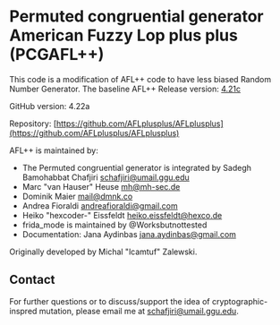 # Permuted congruential generator American Fuzzy Lop plus plus (PCGAFL++)

This code is a modification of AFL++ code to have less biased Random Number Generator. The baseline AFL++ Release version: [4.21c](https://github.com/AFLplusplus/AFLplusplus/releases)

GitHub version: 4.22a

Repository:
[https://github.com/AFLplusplus/AFLplusplus](https://github.com/AFLplusplus/AFLplusplus)

AFL++ is maintained by:
* The Permuted congruential generator is integrated by Sadegh Bamohabbat Chafjiri <schafjiri@umail.ggu.edu>
* Marc "van Hauser" Heuse <mh@mh-sec.de>
* Dominik Maier <mail@dmnk.co>
* Andrea Fioraldi <andreafioraldi@gmail.com>
* Heiko "hexcoder-" Eissfeldt <heiko.eissfeldt@hexco.de>
* frida_mode is maintained by @Worksbutnottested
* Documentation: Jana Aydinbas <jana.aydinbas@gmail.com>

Originally developed by Michal "lcamtuf" Zalewski.



## Contact
For further questions or to discuss/support the idea of cryptographic-inspred mutation, please email me at [schafjiri@umail.ggu.edu](mailto:schafjiri@umail.ggu.edu).
